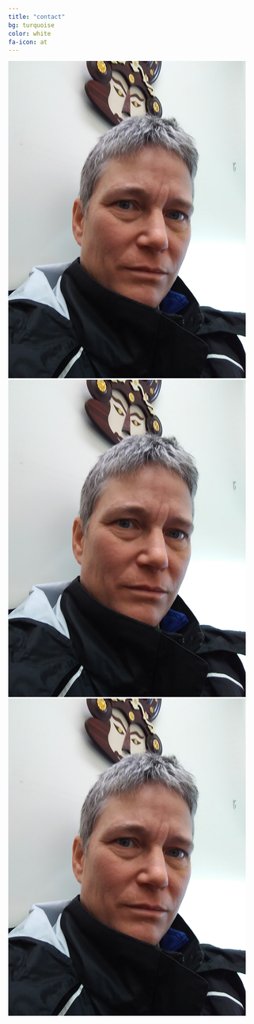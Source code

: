 ```yaml
---
title: "contact"
bg: turquoise
color: white
fa-icon: at
---
```


<div>
<img class="row small column" src="img/Eli.png" alt="Eli" title="Eli Holmes" />
<img class="row small column" src="img/Eli.png"  alt="Mark" title="Mark Scheuerell"/>
<img class="row small column" src="img/Eli.png" alt="Eric" title="Eric Ward" />
</div>









